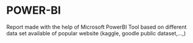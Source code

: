 # POWER-BI

Report made with the help of Microsoft PowerBI Tool based on different data set available of popular website (kaggle, goodle public dataset,...,)

